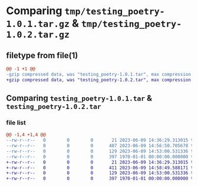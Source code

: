 # Comparing `tmp/testing_poetry-1.0.1.tar.gz` & `tmp/testing_poetry-1.0.2.tar.gz`

## filetype from file(1)

```diff
@@ -1 +1 @@
-gzip compressed data, was "testing_poetry-1.0.1.tar", max compression
+gzip compressed data, was "testing_poetry-1.0.2.tar", max compression
```

## Comparing `testing_poetry-1.0.1.tar` & `testing_poetry-1.0.2.tar`

### file list

```diff
@@ -1,4 +1,4 @@
--rw-r--r--   0        0        0       21 2023-06-09 14:36:29.313015 testing_poetry-1.0.1/README.md
--rw-r--r--   0        0        0      407 2023-06-09 14:56:50.705678 testing_poetry-1.0.1/pyproject.toml
--rw-r--r--   0        0        0      129 2023-06-09 14:53:00.531336 testing_poetry-1.0.1/testing_poetry/main.py
--rw-r--r--   0        0        0      397 1970-01-01 00:00:00.000000 testing_poetry-1.0.1/PKG-INFO
+-rw-r--r--   0        0        0       21 2023-06-09 14:36:29.313015 testing_poetry-1.0.2/README.md
+-rw-r--r--   0        0        0      411 2023-06-09 14:58:49.588171 testing_poetry-1.0.2/pyproject.toml
+-rw-r--r--   0        0        0      129 2023-06-09 14:53:00.531336 testing_poetry-1.0.2/testing_poetry/main.py
+-rw-r--r--   0        0        0      397 1970-01-01 00:00:00.000000 testing_poetry-1.0.2/PKG-INFO
```

